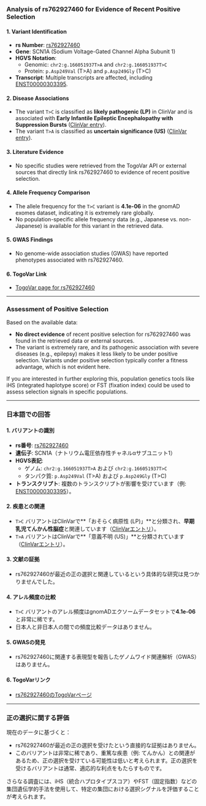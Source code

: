 ### Analysis of rs762927460 for Evidence of Recent Positive Selection

#### 1. **Variant Identification**
   - **rs Number**: [rs762927460](https://identifiers.org/dbsnp/rs762927460)
   - **Gene**: SCN1A (Sodium Voltage-Gated Channel Alpha Subunit 1)
   - **HGVS Notation**:
     - Genomic: `chr2:g.166051937T>A` and `chr2:g.166051937T>C`
     - Protein: `p.Asp249Val` (T>A) and `p.Asp249Gly` (T>C)
   - **Transcript**: Multiple transcripts are affected, including [ENST00000303395](https://www.ensembl.org/Homo_sapiens/Transcript/Summary?db=core;t=ENST00000303395).

#### 2. **Disease Associations**
   - The variant `T>C` is classified as **likely pathogenic (LP)** in ClinVar and is associated with **Early Infantile Epileptic Encephalopathy with Suppression Bursts** ([ClinVar entry](https://www.ncbi.nlm.nih.gov/clinvar/variation/660877)).
   - The variant `T>A` is classified as **uncertain significance (US)** ([ClinVar entry](https://www.ncbi.nlm.nih.gov/clinvar/variation/805385)).

#### 3. **Literature Evidence**
   - No specific studies were retrieved from the TogoVar API or external sources that directly link rs762927460 to evidence of recent positive selection.

#### 4. **Allele Frequency Comparison**
   - The allele frequency for the `T>C` variant is **4.1e-06** in the gnomAD exomes dataset, indicating it is extremely rare globally.
   - No population-specific allele frequency data (e.g., Japanese vs. non-Japanese) is available for this variant in the retrieved data.

#### 5. **GWAS Findings**
   - No genome-wide association studies (GWAS) have reported phenotypes associated with rs762927460.

#### 6. **TogoVar Link**
   - [TogoVar page for rs762927460](https://togovar.org/variant/2-166051937-T-A)

---

### Assessment of Positive Selection
Based on the available data:
- **No direct evidence** of recent positive selection for rs762927460 was found in the retrieved data or external sources.
- The variant is extremely rare, and its pathogenic association with severe diseases (e.g., epilepsy) makes it less likely to be under positive selection. Variants under positive selection typically confer a fitness advantage, which is not evident here.

If you are interested in further exploring this, population genetics tools like iHS (integrated haplotype score) or FST (fixation index) could be used to assess selection signals in specific populations.

---

### 日本語での回答

#### 1. **バリアントの識別**
   - **rs番号**: [rs762927460](https://identifiers.org/dbsnp/rs762927460)
   - **遺伝子**: SCN1A（ナトリウム電圧依存性チャネルαサブユニット1）
   - **HGVS表記**:
     - ゲノム: `chr2:g.166051937T>A` および `chr2:g.166051937T>C`
     - タンパク質: `p.Asp249Val` (T>A) および `p.Asp249Gly` (T>C)
   - **トランスクリプト**: 複数のトランスクリプトが影響を受けています（例: [ENST00000303395](https://www.ensembl.org/Homo_sapiens/Transcript/Summary?db=core;t=ENST00000303395)）。

#### 2. **疾患との関連**
   - `T>C` バリアントはClinVarで**「おそらく病原性 (LP)」**と分類され、**早期乳児てんかん性脳症**と関連しています（[ClinVarエントリ](https://www.ncbi.nlm.nih.gov/clinvar/variation/660877)）。
   - `T>A` バリアントはClinVarで**「意義不明 (US)」**と分類されています（[ClinVarエントリ](https://www.ncbi.nlm.nih.gov/clinvar/variation/805385)）。

#### 3. **文献の証拠**
   - rs762927460が最近の正の選択と関連しているという具体的な研究は見つかりませんでした。

#### 4. **アレル頻度の比較**
   - `T>C` バリアントのアレル頻度はgnomADエクソームデータセットで**4.1e-06**と非常に稀です。
   - 日本人と非日本人の間での頻度比較データはありません。

#### 5. **GWASの発見**
   - rs762927460に関連する表現型を報告したゲノムワイド関連解析（GWAS）はありません。

#### 6. **TogoVarリンク**
   - [rs762927460のTogoVarページ](https://togovar.org/variant/2-166051937-T-A)

---

### 正の選択に関する評価
現在のデータに基づくと：
- rs762927460が最近の正の選択を受けたという直接的な証拠はありません。
- このバリアントは非常に稀であり、重篤な疾患（例: てんかん）との関連があるため、正の選択を受けている可能性は低いと考えられます。正の選択を受けるバリアントは通常、適応的な利点をもたらすものです。

さらなる調査には、iHS（統合ハプロタイプスコア）やFST（固定指数）などの集団遺伝学的手法を使用して、特定の集団における選択シグナルを評価することが考えられます。